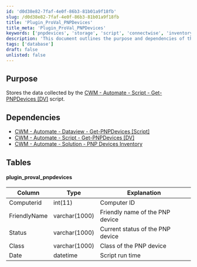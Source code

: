 ```yaml
---
id: 'd0d38e82-7faf-4e0f-86b3-81b01a9f18fb'
slug: /d0d38e82-7faf-4e0f-86b3-81b01a9f18fb
title: 'Plugin_ProVal_PNPDevices'
title_meta: 'Plugin_ProVal_PNPDevices'
keywords: ['pnpdevices', 'storage', 'script', 'connectwise', 'inventory']
description: 'This document outlines the purpose and dependencies of the PNP Devices Storage Script within ConnectWise Automate. It details the data structure used to store information about PNP devices, including their status and classification.'
tags: ['database']
draft: false
unlisted: false
---
```


## Purpose

Stores the data collected by the [CWM - Automate - Script - Get-PNPDevices [DV]](/docs/9d2c62e4-37a5-4d37-867c-c0cda13bdef9) script.

## Dependencies

- [CWM - Automate - Dataview - Get-PNPDevices [Script]](/docs/f0f7231c-f13b-46a0-baa6-aebb8640adaf)
- [CWM - Automate - Script - Get-PNPDevices [DV]](/docs/9d2c62e4-37a5-4d37-867c-c0cda13bdef9)
- [CWM - Automate - Solution - PNP Devices Inventory](/docs/f92a5e4c-9ade-4cb9-ba9f-4e8b7d6ae0da)

## Tables

#### plugin_proval_pnpdevices

| Column        | Type         | Explanation                          |
|---------------|--------------|--------------------------------------|
| Computerid    | int(11)     | Computer ID                           |
| FriendlyName   | varchar(1000) | Friendly name of the PNP device      |
| Status        | varchar(1000) | Current status of the PNP device     |
| Class         | varchar(1000) | Class of the PNP device               |
| Date          | datetime     | Script run time                      |


